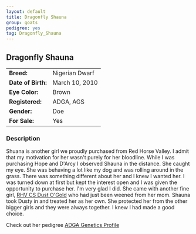 ```yaml
---
layout: default
title: Dragonfly Shauna
group: goats
pedigree: yes
tag: Dragonfly_Shauna
---
```


## Dragonfly Shauna
| | |
|:---|:---
|**Breed:**|Nigerian Dwarf
|**Date of Birth:**|March 10, 2010
|**Eye Color:**|Brown
|**Registered:**|ADGA, AGS
|**Gender:**|Doe
|**For Sale:**|Yes

### Description

Shuana is another girl we proudly purchased from Red Horse Valley. I admit that my motivation for her wasn't purely for her
bloodline. While I was purchasing Hope and D'Arcy I observed Shauna in the distance. She caught my eye. She was behaving a lot
like my dog and was rolling around in the grass. There was something different about her and I knew I wanted her. I was turned
down at first but kept the interest open and I was given the opportunity to purchase her.  I'm very glad I did. She came with
another fine girl, [RHV CS Dust O'Gold](/goats/RHV_SCHR_Dust_O_Gold) who had just been weened from her mom. Shauna took Dusty
in and treated her as her own. She protected her from the other bigger girls and they were always together. I knew I had made a good
choice.


Check out her pedigree [ADGA Genetics Profile](http://www.adgagenetics.org/GoatDetail.aspx?RegNumber=D001540007)

